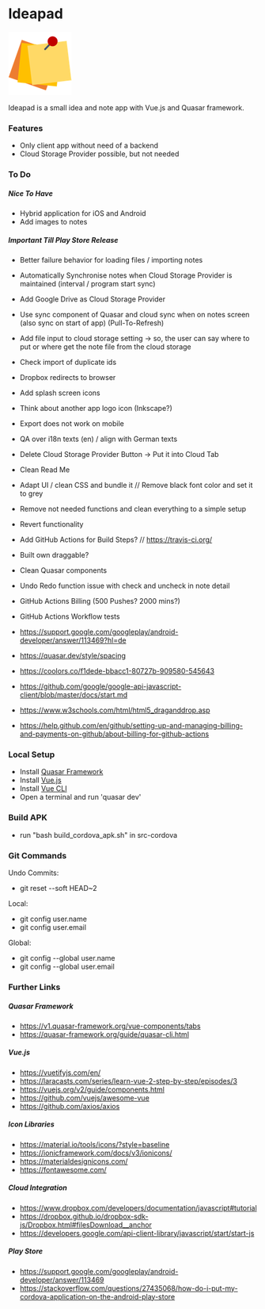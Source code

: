 # Ideapad
![Alt text](/src/statics/logo_three_post_its/three_post_its_128x128.png?raw=true "Ideapad Logo")

Ideapad is a small idea and note app with Vue.js and Quasar framework.

### Features
- Only client app without need of a backend
- Cloud Storage Provider possible, but not needed

### To Do
##### Nice To Have
- Hybrid application for iOS and Android
- Add images to notes

##### Important Till Play Store Release
- Better failure behavior for loading files / importing notes
- Automatically Synchronise notes when Cloud Storage Provider is maintained (interval / program start sync)
- Add Google Drive as Cloud Storage Provider
- Use sync component of Quasar and cloud sync when on notes screen (also sync on start of app) (Pull-To-Refresh)
- Add file input to cloud storage setting -> so, the user can say where to put or where get the note file from the cloud storage
- Check import of duplicate ids
- Dropbox redirects to browser
- Add splash screen icons
- Think about another app logo icon (Inkscape?)
- Export does not work on mobile
- QA over i18n texts (en) / align with German texts
- Delete Cloud Storage Provider Button -> Put it into Cloud Tab
- Clean Read Me
- Adapt UI / clean CSS and bundle it // Remove black font color and set it to grey
- Remove not needed functions and clean everything to a simple setup
- Revert functionality
- Add GitHub Actions for Build Steps? // https://travis-ci.org/
- Built own draggable?
- Clean Quasar components
- Undo Redo function issue with check and uncheck in note detail
- GitHub Actions Billing (500 Pushes? 2000 mins?)
- GitHub Actions Workflow tests

- https://support.google.com/googleplay/android-developer/answer/113469?hl=de
- https://quasar.dev/style/spacing
- https://coolors.co/f1dede-bbacc1-80727b-909580-545643
- https://github.com/google/google-api-javascript-client/blob/master/docs/start.md
- https://www.w3schools.com/html/html5_draganddrop.asp
- https://help.github.com/en/github/setting-up-and-managing-billing-and-payments-on-github/about-billing-for-github-actions

### Local Setup
- Install [Quasar Framework](https://v1.quasar-framework.org/quasar-cli/installation)
- Install [Vue.js](https://vuejs.org/)
- Install [Vue CLI](https://cli.vuejs.org)
- Open a terminal and run 'quasar dev'

### Build APK
- run "bash build_cordova_apk.sh" in src-cordova

### Git Commands
Undo Commits:
- git reset --soft HEAD~2

Local:
- git config user.name <NAME>
- git config user.email <EMAIL>

Global:
- git config --global user.name <NAME>
- git config --global user.email <EMAIL>

### Further Links

##### Quasar Framework
- https://v1.quasar-framework.org/vue-components/tabs
- https://quasar-framework.org/guide/quasar-cli.html

##### Vue.js
- https://vuetifyjs.com/en/
- https://laracasts.com/series/learn-vue-2-step-by-step/episodes/3
- https://vuejs.org/v2/guide/components.html
- https://github.com/vuejs/awesome-vue
- https://github.com/axios/axios

##### Icon Libraries
- https://material.io/tools/icons/?style=baseline
- https://ionicframework.com/docs/v3/ionicons/
- https://materialdesignicons.com/
- https://fontawesome.com/

##### Cloud Integration
- https://www.dropbox.com/developers/documentation/javascript#tutorial
- https://dropbox.github.io/dropbox-sdk-js/Dropbox.html#filesDownload__anchor
- https://developers.google.com/api-client-library/javascript/start/start-js

##### Play Store
- https://support.google.com/googleplay/android-developer/answer/113469
- https://stackoverflow.com/questions/27435068/how-do-i-put-my-cordova-application-on-the-android-play-store
